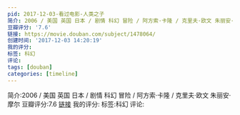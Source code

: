 ```yaml
---
pid: 2017-12-03-看过电影-人类之子
简介: 2006 / 美国 英国 日本 / 剧情 科幻 冒险 / 阿方索·卡隆 / 克里夫·欧文 朱丽安·摩尔
豆瓣评分: '7.6'
链接: https://movie.douban.com/subject/1478064/
创建时间: '2017-12-03 14:20:19'
我的评分:
标签: 科幻
评论:
tags: [douban]
categories: [timeline]
---
```

简介:2006 / 美国 英国 日本 / 剧情 科幻 冒险 / 阿方索·卡隆 / 克里夫·欧文 朱丽安·摩尔
豆瓣评分:7.6
[链接](https://movie.douban.com/subject/1478064/)
我的评分:
标签:科幻
评论:
